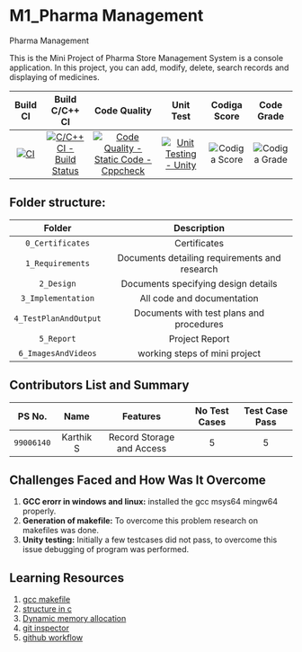 # M1_Pharma Management

Pharma Management

This is the Mini Project of Pharma Store Management System is a console application. In this project, you can add, modify, delete, search records and displaying of medicines.

|Build CI|Build C/C++ CI|Code Quality|Unit Test|Codiga Score|Code Grade|
|:--:|:--:|:--:|:--:|:--:|:--:|
|[![CI](https://github.com/Sunkara-Appanna-Babu/M1_Pharma_Management/actions/workflows/main.yml/badge.svg)](https://github.com/Sunkara-Appanna-Babu/M1_Pharma_Management/actions/workflows/main.yml)|[![C/C++ CI - Build Status](https://github.com/Sunkara-Appanna-Babu/M1_Pharma_Management/actions/workflows/c-cpp.yml/badge.svg)](https://github.com/Sunkara-Appanna-Babu/M1_Pharma_Management/actions/workflows/c-cpp.yml)|[![Code Quality - Static Code - Cppcheck](https://github.com/Sunkara-Appanna-Babu/M1_Pharma_Management/actions/workflows/cppcheck.yml/badge.svg)](https://github.com/Sunkara-Appanna-Babu/M1_Pharma_Management/actions/workflows/cppcheck.yml)|[![Unit Testing - Unity](https://github.com/Sunkara-Appanna-Babu/M1_Pharma_Management/actions/workflows/unity.yml/badge.svg)](https://github.com/Sunkara-Appanna-Babu/M1_Pharma_Management/actions/workflows/unity.yml)| ![Codiga Score](https://api.codiga.io/project/32517/score/svg)| ![Codiga Grade](https://api.codiga.io/project/32517/status/svg)|

## Folder structure:

| Folder | Description |
| :---: | :---: |
| `0_Certificates` | Certificates |
| `1_Requirements` | Documents detailing requirements and research |
| `2_Design` | Documents specifying design details |
| `3_Implementation` | All code and documentation |
| `4_TestPlanAndOutput` | Documents with test plans and procedures |
| `5_Report` |  Project Report |
| `6_ImagesAndVideos` | working steps of mini project |

## Contributors List and Summary

|PS No. |  Name   |    Features    |No Test Cases|Test Case Pass|
|:---:|:---:|:---:|:---:|:---:|
|`99006140` | Karthik S  | Record Storage and Access   | 5   | 5  |
    

## Challenges Faced and How Was It Overcome

1. **GCC erorr in windows and linux:** installed the gcc msys64 mingw64 properly.
2. **Generation of makefile:** To overcome this problem research on makefiles was done.
3. **Unity testing:** Initially a few testcases did not pass, to overcome this issue debugging of program was performed.

## Learning Resources
1. [gcc makefile](https://www3.ntu.edu.sg/home/ehchua/programming/cpp/gcc_make.html#zz-2.1)
2. [structure in c](https://www.studytonight.com/c/structures-in-c.php/)
3. [Dynamic memory allocation](https://www.programiz.com/c-programming/c-dynamic-memory-allocation)
4. [git inspector](https://github.com/ejwa/gitinspector.git)
5. [github workflow](https://docs.github.com/en/actions/learn-github-action)


